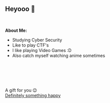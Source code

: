 ## Heyooo 👋

<br>
 

**About Me:**
* Studying Cyber Security
* Like to play CTF's
* I like playing Video Games :D
* Also catch myself watching anime sometimes
<br>
<br>
<br>
<br>
  

A gift for you 😉
<br>
[Definitely something happy](https://www.youtube.com/watch?v=8QmPCrC7uXw)

<!--
**maidennless/maidennless** is a ✨ _special_ ✨ repository because its `README.md` (this file) appears on your GitHub profile.

Here are some ideas to get you started:

- 🔭 I’m currently working on ...
- 🌱 I’m currently learning ...
- 👯 I’m looking to collaborate on ...
- 🤔 I’m looking for help with ...
- 💬 Ask me about ...
- 📫 How to reach me: ...
- 😄 Pronouns: ...
- ⚡ Fun fact: ...
-->
